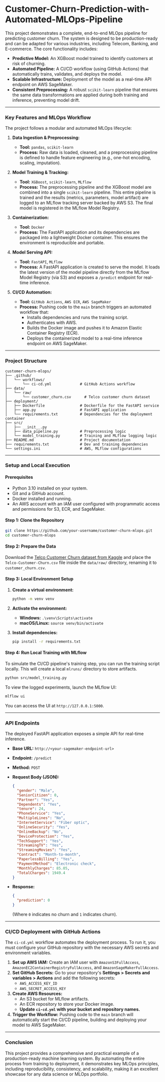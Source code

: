 # Customer-Churn-Prediction-with-Automated-MLOps-Pipeline
This project demonstrates a complete, end-to-end MLOps pipeline for predicting customer churn. The system is designed to be production-ready and can be adapted for various industries, including Telecom, Banking, and E-commerce. The core functionality includes:

  * **Predictive Model:** An XGBoost model trained to identify customers at risk of churning.
  * **Automated Pipeline:** A CI/CD workflow (using GitHub Actions) that automatically trains, validates, and deploys the model.
  * **Scalable Infrastructure:** Deployment of the model as a real-time API endpoint on AWS SageMaker.
  * **Consistent Preprocessing:** A robust `scikit-learn` pipeline that ensures the same data transformations are applied during both training and inference, preventing model drift.

-----

### Key Features and MLOps Workflow

The project follows a modular and automated MLOps lifecycle:

1.  **Data Ingestion & Preprocessing:**

      * **Tool:** `pandas`, `scikit-learn`
      * **Process:** Raw data is loaded, cleaned, and a preprocessing pipeline is defined to handle feature engineering (e.g., one-hot encoding, scaling, imputation).

2.  **Model Training & Tracking:**

      * **Tool:** `XGBoost`, `scikit-learn`, `MLflow`
      * **Process:** The preprocessing pipeline and the XGBoost model are combined into a single `scikit-learn` pipeline. This entire pipeline is trained and the results (metrics, parameters, model artifact) are logged to an MLflow tracking server backed by AWS S3. The final model is registered in the MLflow Model Registry.

3.  **Containerization:**

      * **Tool:** `Docker`
      * **Process:** The FastAPI application and its dependencies are packaged into a lightweight Docker container. This ensures the environment is reproducible and portable.

4.  **Model Serving API:**

      * **Tool:** `FastAPI`, `MLflow`
      * **Process:** A FastAPI application is created to serve the model. It loads the latest version of the model pipeline directly from the MLflow Model Registry (via S3) and exposes a `/predict` endpoint for real-time inference.

5.  **CI/CD Automation:**

      * **Tool:** `GitHub Actions`, `AWS ECR`, `AWS SageMaker`
      * **Process:** Pushing code to the `main` branch triggers an automated workflow that:
          * Installs dependencies and runs the training script.
          * Authenticates with AWS.
          * Builds the Docker image and pushes it to Amazon Elastic Container Registry (ECR).
          * Deploys the containerized model to a real-time inference endpoint on AWS SageMaker.

-----

### Project Structure

```
customer-churn-mlops/
├── .github/
│   └── workflows/
│       └── ci-cd.yml             # GitHub Actions workflow
├── data/
│   └── raw/
│       └── customer_churn.csv      # Telco customer churn dataset
├── deployment/
│   ├── Dockerfile                # Dockerfile for the FastAPI service
│   ├── app.py                    # FastAPI application
│   └── requirements.txt          # Dependencies for the deployment container
├── src/
│   ├── __init__.py
│   ├── data_pipeline.py          # Preprocessing logic
│   └── model_training.py         # Training and MLflow logging logic
├── README.md                     # Project documentation
├── requirements.txt              # Dev and training dependencies
└── settings.ini                  # AWS, MLflow configurations
```

-----

### Setup and Local Execution

#### Prerequisites

  * Python 3.10 installed on your system.
  * Git and a GitHub account.
  * Docker installed and running.
  * An AWS account with an IAM user configured with programmatic access and permissions for S3, ECR, and SageMaker.

#### Step 1: Clone the Repository

```bash
git clone https://github.com/your-username/customer-churn-mlops.git
cd customer-churn-mlops
```

#### Step 2: Prepare the Data

Download the [Telco Customer Churn dataset from Kaggle](https://www.kaggle.com/datasets/blastchar/telco-customer-churn) and place the `Telco-Customer-Churn.csv` file inside the `data/raw/` directory, renaming it to `customer_churn.csv`.

#### Step 3: Local Environment Setup

1.  **Create a virtual environment:**

    ```bash
    python -m venv venv
    ```

2.  **Activate the environment:**

      * **Windows:** `.\venv\Scripts\activate`
      * **macOS/Linux:** `source venv/bin/activate`

3.  **Install dependencies:**

    ```bash
    pip install -r requirements.txt
    ```

#### Step 4: Run Local Training with MLflow

To simulate the CI/CD pipeline's training step, you can run the training script locally. This will create a local `mlruns/` directory to store artifacts.

```bash
python src/model_training.py
```

To view the logged experiments, launch the MLflow UI:

```bash
mlflow ui
```

You can access the UI at `http://127.0.0.1:5000`.

-----

### API Endpoints

The deployed FastAPI application exposes a simple API for real-time inference.

  * **Base URL:** `http://<your-sagemaker-endpoint-url>`

  * **Endpoint:** `/predict`

  * **Method:** `POST`

  * **Request Body (JSON):**

    ```json
    {
      "gender": "Male",
      "SeniorCitizen": 0,
      "Partner": "Yes",
      "Dependents": "Yes",
      "tenure": 24,
      "PhoneService": "Yes",
      "MultipleLines": "No",
      "InternetService": "Fiber optic",
      "OnlineSecurity": "Yes",
      "OnlineBackup": "No",
      "DeviceProtection": "Yes",
      "TechSupport": "Yes",
      "StreamingTV": "Yes",
      "StreamingMovies": "Yes",
      "Contract": "Month-to-month",
      "PaperlessBilling": "Yes",
      "PaymentMethod": "Electronic check",
      "MonthlyCharges": 85.05,
      "TotalCharges": 1949.4
    }
    ```

  * **Response:**

    ```json
    {
      "prediction": 0
    }
    ```

    (Where `0` indicates no churn and `1` indicates churn).

-----

### CI/CD Deployment with GitHub Actions

The `ci-cd.yml` workflow automates the deployment process. To run it, you must configure your GitHub repository with the necessary AWS secrets and environment variables.

1.  **Set up AWS IAM:** Create an IAM user with `AmazonS3FullAccess`, `AmazonEC2ContainerRegistryFullAccess`, and `AmazonSageMakerFullAccess`.
2.  **Set GitHub Secrets:** Go to your repository's **Settings \> Secrets and variables \> Actions** and add the following secrets:
      * `AWS_ACCESS_KEY_ID`
      * `AWS_SECRET_ACCESS_KEY`
3.  **Create AWS Resources:**
      * An S3 bucket for MLflow artifacts.
      * An ECR repository to store your Docker image.
      * **Update `ci-cd.yml` with your bucket and repository names.**
4.  **Trigger the Workflow:** Pushing code to the `main` branch will automatically start the CI/CD pipeline, building and deploying your model to AWS SageMaker.

-----

### Conclusion

This project provides a comprehensive and practical example of a production-ready machine learning system. By automating the entire process from training to deployment, it demonstrates key MLOps principles, including reproducibility, consistency, and scalability, making it an excellent showcase for any data science or MLOps portfolio.
